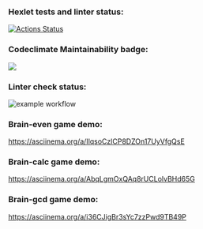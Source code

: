 ### Hexlet tests and linter status:
[![Actions Status](https://github.com/Funkicide/frontend-project-lvl1/workflows/hexlet-check/badge.svg)](https://github.com/Funkicide/frontend-project-lvl1/actions)
### Codeclimate Maintainability badge:
<a href="https://codeclimate.com/github/codeclimate/codeclimate/maintainability"><img src="https://api.codeclimate.com/v1/badges/a99a88d28ad37a79dbf6/maintainability" /></a>
### Linter check status:
![example workflow](https://github.com/Funkicide/frontend-project-lvl1/actions/workflows/lint-check.yml/badge.svg)
### Brain-even game demo: 
https://asciinema.org/a/IlqsoCzlCP8DZOn17UyVfgQsE
### Brain-calc game demo:
https://asciinema.org/a/AbqLgmOxQAq8rUCLolvBHd65G
### Brain-gcd game demo:
https://asciinema.org/a/i36CJigBr3sYc7zzPwd9TB49P
